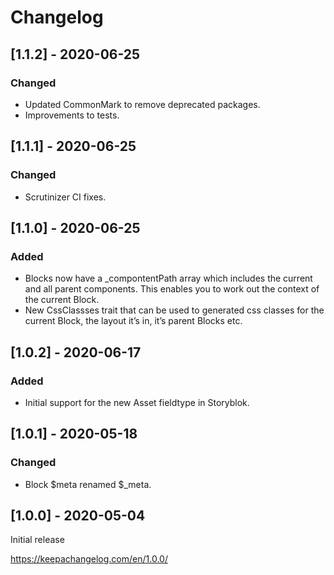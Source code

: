 # Changelog

## [1.1.2] - 2020-06-25
### Changed
- Updated CommonMark to remove deprecated packages.
- Improvements to tests.


## [1.1.1] - 2020-06-25
### Changed
- Scrutinizer CI fixes.


## [1.1.0] - 2020-06-25
### Added
- Blocks now have a _compontentPath array which includes the current and all parent components. This enables you to work out the context of the current Block.
- New CssClassses trait that can be used to generated css classes for the current Block, the layout it’s in, it’s parent Blocks etc.


## [1.0.2] - 2020-06-17
### Added
- Initial support for the new Asset fieldtype in Storyblok.


## [1.0.1] - 2020-05-18
### Changed
- Block $meta renamed $_meta.


## [1.0.0] - 2020-05-04
Initial release





https://keepachangelog.com/en/1.0.0/